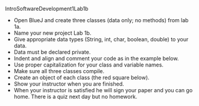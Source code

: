 IntroSoftwareDevelopment1Lab1b

- Open BlueJ and create three classes (data only; no methods) from lab 1a.
- Name your new project Lab 1b.
- Give appropriate data types (String, int, char, boolean, double) to your data.
- Data must be declared private.
- Indent and align and comment your code as in the example below.
- Use proper capitalization for your class and variable names.
- Make sure all three classes compile.
- Create an object of each class (the red square below).
- Show your instructor when you are finished.
- When your instructor is satisfied he will sign your paper and you can go home. There is a quiz next day but no homework.
